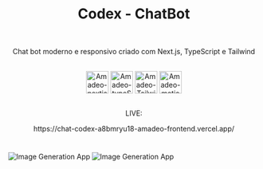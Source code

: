 <h1 align="center">Codex - ChatBot</h1>


</br>
<p align="center">Chat bot moderno e responsivo criado com Next.js, TypeScript e Tailwind</p>

</br>
 <div style="display: inline_block" align="center" marging-right='8px'>
 <img align="center" alt="Amadeo-nextjs" height="45" width="45" src="https://aglv.dev/img/next.png">
     <img align="center" alt="Amadeo-typeScript" height="45" width="45" src="https://github.com/Amadeo-Frontend/devicon/blob/master/icons/typescript/typescript-original.svg">
     <img align="center" alt="Amadeo-Tailwindcss" height="45" widith="45" src="https://github.com/Amadeo-Frontend/devicon/blob/master/icons/tailwindcss/tailwindcss-plain.svg">
  <img align="center" alt="Amadeo-motion" height="45" widith="45" src="https://avatars.githubusercontent.com/u/42876?v=4">
  </div>
  </br>

 <div align="center">
 <p align="center">LIVE:</p>
https://chat-codex-a8bmryu18-amadeo-frontend.vercel.app/
 </div>
 
#

![Image Generation App](https://github.com/Amadeo-Frontend/images_sites/blob/main/codex-2.png)
![Image Generation App](https://github.com/Amadeo-Frontend/images_sites/blob/main/codex-1.png)


